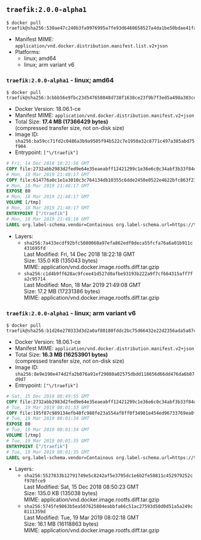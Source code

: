 ## `traefik:2.0.0-alpha1`

```console
$ docker pull traefik@sha256:530ae47c240b3fa9976995a7fe93d6460658527a4da1be50bdae41fa36de2d5f
```

-	Manifest MIME: `application/vnd.docker.distribution.manifest.list.v2+json`
-	Platforms:
	-	linux; amd64
	-	linux; arm variant v6

### `traefik:2.0.0-alpha1` - linux; amd64

```console
$ docker pull traefik@sha256:3cbbb56e9fbc23d547658048d738f1638ce23f9b7f3ed5a498a303cd6a6a3197
```

-	Docker Version: 18.06.1-ce
-	Manifest MIME: `application/vnd.docker.distribution.manifest.v2+json`
-	Total Size: **17.4 MB (17366429 bytes)**  
	(compressed transfer size, not on-disk size)
-	Image ID: `sha256:ba59cc71fd2c0486a3b9a9505f94b522c7e1950a32c8771c497a385abd75f904`
-	Entrypoint: `["\/traefik"]`

```dockerfile
# Fri, 14 Dec 2018 18:21:56 GMT
COPY file:2732abb2983d2fed9e64e35eaeabff12421299c1e36e6c0c34abf3b33f84d17f in /etc/ssl/certs/ 
# Mon, 18 Mar 2019 21:48:17 GMT
COPY file:614776a0c1e1a3010c3c764134db10355c6dde2450e0522e4622bfc863f21c3a in / 
# Mon, 18 Mar 2019 21:48:17 GMT
EXPOSE 80
# Mon, 18 Mar 2019 21:48:17 GMT
VOLUME [/tmp]
# Mon, 18 Mar 2019 21:48:17 GMT
ENTRYPOINT ["/traefik"]
# Mon, 18 Mar 2019 21:48:18 GMT
LABEL org.label-schema.vendor=Containous org.label-schema.url=https://traefik.io org.label-schema.name=Traefik org.label-schema.description=A modern reverse-proxy org.label-schema.version=v2.0.0-alpha1 org.label-schema.docker.schema-version=1.0
```

-	Layers:
	-	`sha256:7a433ecdf92bfc5080060a97efa862edf0deca55fcfa76a6a01b911c431695fd`  
		Last Modified: Fri, 14 Dec 2018 18:22:18 GMT  
		Size: 135.0 KB (135043 bytes)  
		MIME: application/vnd.docker.image.rootfs.diff.tar.gzip
	-	`sha256:c1d4b9ff628ac9fcee41d527d0afbe93193b222a9f7cf664315aff7fa2c95714`  
		Last Modified: Mon, 18 Mar 2019 21:49:08 GMT  
		Size: 17.2 MB (17231386 bytes)  
		MIME: application/vnd.docker.image.rootfs.diff.tar.gzip

### `traefik:2.0.0-alpha1` - linux; arm variant v6

```console
$ docker pull traefik@sha256:b1d26e270333d3d2a0af80180fddc2bc75d66432e22d2356ada5a87c5536bb49
```

-	Docker Version: 18.06.1-ce
-	Manifest MIME: `application/vnd.docker.distribution.manifest.v2+json`
-	Total Size: **16.3 MB (16253901 bytes)**  
	(compressed transfer size, not on-disk size)
-	Image ID: `sha256:8e9e190e474d2fa2b076a91ef29080a02575dbdd118656d66dd476da6b07d9d7`
-	Entrypoint: `["\/traefik"]`

```dockerfile
# Sat, 15 Dec 2018 08:49:55 GMT
COPY file:2732abb2983d2fed9e64e35eaeabff12421299c1e36e6c0c34abf3b33f84d17f in /etc/ssl/certs/ 
# Tue, 19 Mar 2019 08:01:33 GMT
COPY file:195f87c989134efb40fc988fe23a554af8ff0f34981e454ed96733769ea0f320 in / 
# Tue, 19 Mar 2019 08:01:34 GMT
EXPOSE 80
# Tue, 19 Mar 2019 08:01:34 GMT
VOLUME [/tmp]
# Tue, 19 Mar 2019 08:01:35 GMT
ENTRYPOINT ["/traefik"]
# Tue, 19 Mar 2019 08:01:35 GMT
LABEL org.label-schema.vendor=Containous org.label-schema.url=https://traefik.io org.label-schema.name=Traefik org.label-schema.description=A modern reverse-proxy org.label-schema.version=v2.0.0-alpha1 org.label-schema.docker.schema-version=1.0
```

-	Layers:
	-	`sha256:5527833b12791749e5c8242af5e3795dc1e6b2fe58811c452979252cf978fce9`  
		Last Modified: Sat, 15 Dec 2018 08:50:23 GMT  
		Size: 135.0 KB (135038 bytes)  
		MIME: application/vnd.docker.image.rootfs.diff.tar.gzip
	-	`sha256:5745fe9863b5ea507625804eabbfa66c51ac27593d50d0d51a5a249c8111359d`  
		Last Modified: Tue, 19 Mar 2019 08:02:18 GMT  
		Size: 16.1 MB (16118863 bytes)  
		MIME: application/vnd.docker.image.rootfs.diff.tar.gzip
